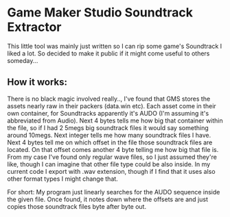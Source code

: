 # Game Maker Studio Soundtrack Extractor
This little tool was mainly just written so I can rip some game's Soundtrack I liked a lot. So decided to make it public if it might come useful to others someday... 

## How it works:
There is no black magic involved really.., I've found that GMS stores the assets nearly raw in their packers (data.win etc). Each asset come in their own container, for Soundtracks apparently it's AUDO (I'm assuming it's abbreviated from Audio). Next 4 bytes tells me how big that container within the file, so if I had 2 5megs big soundtrack files it would say something around 10megs. Next integer tells me how many soundtrack files I have. Next 4 bytes tell me on which offset in the file those soundtrack files are located. On that offset comes another 4 byte telling me how big that file is. 
From my case I've found only regular wave files, so I just assumed they're like, though I can imagine that other file type could be also inside. In my current code I export with .wav extension, though if I find that it uses also other format types I might change that.

For short: My program just linearly searches for the AUDO sequence inside the given file. Once found, it notes down where the offsets are and just copies those soundtrack files byte after byte out.
